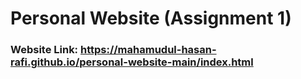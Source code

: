 # Personal Website (Assignment 1)
### Website Link: https://mahamudul-hasan-rafi.github.io/personal-website-main/index.html
